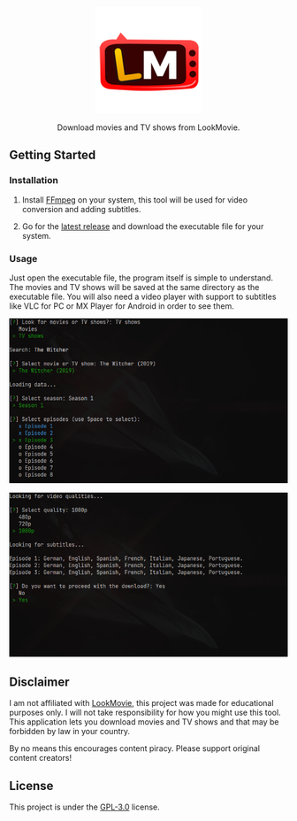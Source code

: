 <p align="center">
  <img src="https://raw.githubusercontent.com/Matheus-0/LookMovie-DL/master/.github/icon.png" />
</p>

<p align="center">
  Download movies and TV shows from LookMovie.
</p>

## Getting Started

### Installation

1) Install [FFmpeg](https://ffmpeg.org/download.html) on your system, this tool will be used for video conversion and adding subtitles.

2) Go for the [latest release](https://github.com/Matheus-0/LookMovie-DL/releases/latest) and download the executable file for your system.

### Usage

Just open the executable file, the program itself is simple to understand. The movies and TV shows will be saved at the same directory as the executable file. You will also need a video player with support to subtitles like VLC for PC or MX Player for Android in order to see them.

<p align="center">
  <img src="https://raw.githubusercontent.com/Matheus-0/LookMovie-DL/master/.github/1.png" />
</p>

<p align="center">
  <img src="https://raw.githubusercontent.com/Matheus-0/LookMovie-DL/master/.github/2.png" />
</p>

## Disclaimer

I am not affiliated with [LookMovie](https://lookmovie.ag/), this project was made for educational purposes only. I will not take responsibility for how you might use this tool. This application lets you download movies and TV shows and that may be forbidden by law in your country.

By no means this encourages content piracy. Please support original content creators!

## License

This project is under the [GPL-3.0](https://github.com/Matheus-0/LookMovie-Downloader/blob/master/LICENSE.md) license.
